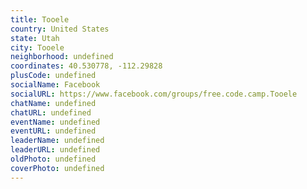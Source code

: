 ```yaml
---
title: Tooele
country: United States
state: Utah
city: Tooele
neighborhood: undefined
coordinates: 40.530778, -112.29828
plusCode: undefined
socialName: Facebook
socialURL: https://www.facebook.com/groups/free.code.camp.Tooele
chatName: undefined
chatURL: undefined
eventName: undefined
eventURL: undefined
leaderName: undefined
leaderURL: undefined
oldPhoto: undefined
coverPhoto: undefined
---
```

